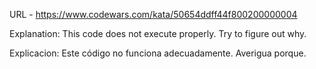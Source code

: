 URL - https://www.codewars.com/kata/50654ddff44f800200000004

Explanation:
This code does not execute properly. Try to figure out why.

Explicacion:
Este código no funciona adecuadamente. Averigua porque.
